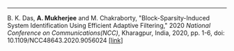 ---
B. K. Das, **A. Mukherjee** and M. Chakraborty, "Block-Sparsity-Induced System Identification Using Efficient Adaptive Filtering," 2020 _National Conference on Communications(NCC)_, Kharagpur, India, 2020, pp. 1-6, doi: 10.1109/NCC48643.2020.9056024                                     [[link]](https://ieeexplore.ieee.org/abstract/document/9056024)
